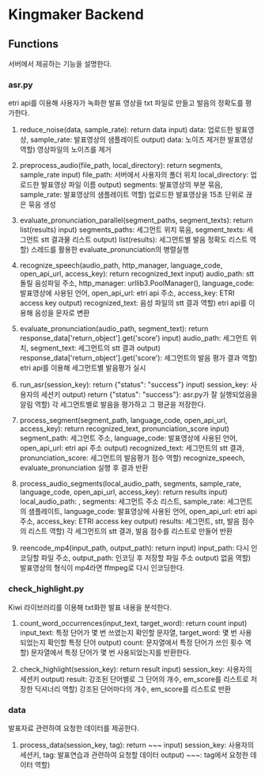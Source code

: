 # Kingmaker Backend

## Functions
서버에서 제공하는 기능을 설명한다.

### asr.py
etri api를 이용해 사용자가 녹화한 발표 영상을 txt 파일로 만들고 발음의 정확도를 평가한다.

1. reduce_noise(data, sample_rate): return data
input) data: 업로드한 발표영상, sample_rate: 발표영상의 샘플레이트
output) data: 노이즈 제거한 발표영상
역할) 영상파일의 노이즈를 제거

2. preprocess_audio(file_path, local_directory): return segments, sample_rate
input) file_path: 서버에서 사용자의 폴더 위치 local_directory: 업로드한 발표영상 파일 이름
output) segments: 발표영상의 부분 묶음, sample_rate: 발표영상의 샘플레이트
역할) 업로드한 발표영상을 15초 단위로 끊은 묶음 생성

3. evaluate_pronunciation_parallel(segment_paths, segment_texts): return list(results)
input) segments_paths: 세그먼트 위치 묶음, segment_texts: 세그먼트 stt 결과물 리스트
output) list(results): 세그먼트별 발음 정확도 리스트
역할) 스레드를 활용한 evaluate_pronunciation의 병렬실행

4. recognize_speech(audio_path, http_manager, language_code, open_api_url, access_key): return recognized_text
input) audio_path: stt 돌릴 음성파일 주소, http_manager: urllib3.PoolManager(), language_code: 발표영상에 사용된 언어, open_api_url: etri api 주소, access_key: ETRI access key
output) recognized_text: 음성 파일의 stt 결과
역할) etri api를 이용해 음성을 문자로 변환

5. evaluate_pronunciation(audio_path, segment_text): return response_data['return_object'].get('score')
input) audio_path: 세그먼트 위치, segment_text: 세그먼트의 stt 결과
output) response_data['return_object'].get('score'): 세그먼트의 발음 평가 결과
역할) etri api를 이용해 세그먼트별 발음평가 실시

6. run_asr(session_key): return {"status": "success"}
input) session_key: 사용자의 세션키
output) return {"status": "success"}: asr.py가 잘 실행되었음을 알림
역할) 각 세그먼트별로 발음을 평가하고 그 평균을 저장한다.

7. process_segment(segment_path, language_code, open_api_url, access_key): return recognized_text, pronunciation_score
input) segment_path: 세그먼트 주소, language_code: 발표영상에 사용된 언어, open_api_url: etri api 주소
output) recognized_text: 세그먼트의 stt 결과, pronunciation_score: 세그먼트의 발음평가 점수
역할) recognize_speech, evaluate_pronunciation 실행 후 결과 반환

8. process_audio_segments(local_audio_path, segments, sample_rate, language_code, open_api_url, access_key): return results
input) local_audio_path: , segments: 세그먼트 주소 리스트, sample_rate: 세그먼트의 샘플레이트, language_code: 발표영상에 사용된 언어, open_api_url: etri api 주소, access_key: ETRI access key
output) results: 세그먼트, stt, 발음 점수의 리스트
역할) 각 세그먼트의 stt 결과, 발음 점수를 리스트로 만들어 반환

9. reencode_mp4(input_path, output_path): return
input) input_path: 다시 인코딩할 파일 주소, output_path: 인코딩 후 저장할 파일 주소
output) 없음
역할) 발표영상의 형식이 mp4라면 ffmpeg로 다시 인코딩한다.

### check_highlight.py
Kiwi 라이브러리를 이용해 txt화한 발표 내용을 분석한다.

1. count_word_occurrences(input_text, target_word): return count
input) input_text: 특정 단어가 몇 번 쓰였는지 확인할 문자열, target_word: 몇 번 사용되었는지 확인할 특정 단어
output) count: 문자열에서 특정 단어가 쓰인 횟수
역할) 문자열에서 특정 단어가 몇 번 사용되었는지를 반환한다.

2. check_highlight(session_key): return result
input) session_key: 사용자의 세션키
output) result: 강조된 단어별로 그 단어의 개수, em_score를 리스트로 저장한 딕셔너리
역할) 강조된 단어마다의 개수, em_score를 리스트로 반환

### data
발표자료 관련하여 요청한 데이터를 제공한다.

1. process_data(session_key, tag): return ~~~
input) session_key: 사용자의 세션키, tag: 발표연습과 관련하여 요청할 데이터
output) ~~~: tag에서 요청한 데이터
역할) 